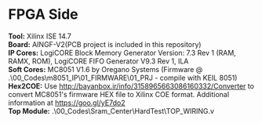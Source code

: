 # FPGA Side
**Tool:** 		Xilinx ISE 14.7  
**Board:** 		AINGF-V2(PCB project is included in this repository)  
**IP Cores:**	LogiCORE Block Memory Generator Version: 7.3 Rev 1 (RAM, RAMX, ROM), LogiCORE FIFO Generator V9.3 Rev 1, ILA  
**Soft Cores:**	MC8051 V1.6 by Oregano Systems (Firmware @ .\00_Codes\m8051_IP\01_FIRMWARE\01_PRJ - compile with KEIL 8051)  
**Hex2COE:**	Use http://bayanbox.ir/info/3158965663086160332/Converter to convert MC8051's firmware HEX file to Xilinx COE format. Additional information at https://goo.gl/yE7do2  
**Top Module:**	.\00_Codes\Sram_Center\HardTest\TOP_WIRING.v  

